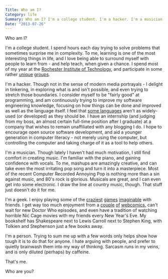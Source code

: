 ```yaml
---
Title: Who am I?
Category: life
Summary: Who am I? I'm a college student. I'm a hacker. I'm a musician. I'm a geek. I'm a person.
Date: "2013-07-26"
---
```


Who am I?

I'm a college student.
I spend hours each day trying to solve problems that sometimes surprise me in complexity.
To me, learning is one of the most interesting things in life, and I love being able to surround myself with people to learn from - and help teach, when given a chance.
I spend most of my year at the [Rochester Institute of Technology][1], and participate in some rather [unique][2] [groups][3].

I'm a hacker.
Though not in the sense of modern media portrayals - I delight in tinkering,
in exploring what is and isn't possible, and even trying to stretch those boundaries.
I consider myself to be "fairly good" at programming, and am continuously trying to improve my software engineering knowledge, focusing on how things can be done and improved as well as the language itself.
I feel that [some languages][4] aren't as widely-used (or developed) as they should be.
I have an internship (and judging from my boss, an almost certain full-time position after I graduate) at a company that wishes to remain unaffiliated with any blogging I do.
I hope to encourage open source software development, and aid a younger generation in computer literacy - not merely using the computer, but controlling the computer and taking charge of it as a tool to help others.

I'm a musician.
Though lately I haven't had much motivation, I still find comfort in creating music.
I'm familiar with the piano, and gaining confidence with vocals.
To me, mashups are amazingly creative, and can take even the most irritating pop song and turn it into a masterpiece.
Most of the recent Computer Recorded Annoying Pop is nothing more than a sin against music, and 80's rock is glorious.
Musicals are great, and I can even get into some electronic.
I draw the line at country music, though. That stuff just doesn't do it for me.

I'm a geek.
I enjoy playing some of the [craziest][5] [games][6] [imaginable][7] with friends.
I get way too much enjoyment from a [couple][8] [of][9] [webcomics][10], can't wait for new Doctor Who episodes, and even have a tradition of watching horrible Nic Cage movies with my friends every New Year's Eve.
My bookshelf has Shakespeare next to Lewis Carroll next to Stephen King, with Tolkien and Stephenson just a few books away.

I'm a person.
Trying to sum me up with a few words only helps show how tough it is to do that for anyone.
I hate arguing with people, and prefer to quietly brainwash them into my way of thinking.
Sarcasm runs in my veins, and is only diluted (perhaps) by caffeine.

That's me.

Who are you?

[1]: http://rit.edu "RIT"
[2]: http://csh.rit.edu "Computer Science House"
[3]: http://foss.rit.edu "FOSS Box"
[4]: http://dlang.org "D"
[5]: http://www.nethack.org "NetHack"
[6]: http://www.netrek.org "Netrek"
[7]: http://www.artemis.eochu.com "Artemis Bridge Simulator"
[8]: http://xkcd.com "XKCD"
[9]: http://www.gunnerkrigg.com "Gunnerkrigg Court"
[10]: http://mspaintadventures.com "MSPA"
